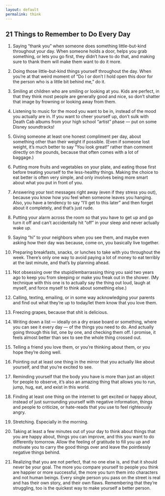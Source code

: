 ```yaml
---
layout: default
permalink: think
---
```

## 21 Things to Remember to Do Every Day

1. Saying “thank you” when someone does something little-but-kind throughout your day. When someone holds a door, helps you grab something, or lets you go first, they didn’t have to do that, and making sure to thank them will make them want to do it more.

2. Doing those little-but-kind things yourself throughout the day. When you’re at that weird moment of “Do I or don’t I hold open this door for the person who is a little bit behind me,” do it.

3. Smiling at children who are smiling or looking at you. Kids are perfect, in that they think most people are generally good and nice, so don’t shatter that image by frowning or looking away from them.

4. Listening to music for the mood you want to be in, instead of the mood you actually are in. If you want to cheer yourself up, don’t sulk with Death Cab albums from your high school “artist” phase — put on some Disney soundtracks!

5. Giving someone at least one honest compliment per day, about something other than their weight if possible. (Even if someone lost weight, it’s much better to say “You look great!” rather than comment directly on the pounds, because that often comes with a lot of baggage.)

6. Putting more fruits and vegetables on your plate, and eating those first before treating yourself to the less-healthy things. Making the choice to eat better is often very simple, and only involves being more smart about what you put in front of you.

7. Answering your text messages right away (even if they stress you out), because you know how you feel when someone leaves you hanging. Also, you have a tendency to say “I’ll get to this later” and then forget about it completely, and that’s just rude.

8. Putting your alarm across the room so that you have to get up and go turn it off and can’t accidentally hit “off” in your sleep and never actually wake up.

9. Saying “hi” to your neighbors when you see them, and maybe even asking how their day was because, come on, you basically live together.

10. Preparing breakfasts, snacks, or lunches to take with you throughout the week. There’s only one way to avoid paying a lot of money to eat terribly at the last minute, and that’s by planning ahead.

11. Not obsessing over the stupid/embarrassing thing you said two years ago to keep you from sleeping or make you freak out in the shower. (My technique with this one is to actually say the thing out loud, laugh at myself, and force myself to think about something else.)

12. Calling, texting, emailing, or in some way acknowledging your parents and find out what they’re up to today/let them know that you love them.

13. Freezing grapes, because that shit is delicious.

14. Writing down a list — ideally on a dry erase board or something, where you can see it every day — of the things you need to do. And actually going through this list, one by one, and checking them off. I promise, it feels almost better than sex to see the whole thing crossed out.

15. Telling a friend you love them, or you’re thinking about them, or you hope they’re doing well.

16. Pointing out at least one thing in the mirror that you actually like about yourself, and that you’re excited to see.

17. Reminding yourself that the body you have is more than just an object for people to observe, it’s also an amazing thing that allows you to run, jump, hug, eat, and exist in this world.

18. Finding at least one thing on the internet to get excited or happy about, instead of just surrounding yourself with negative information, things and people to criticize, or hate-reads that you use to feel righteously angry.

19. Stretching. Especially in the morning.

20. Taking at least a few minutes out of your day to think about things that you are happy about, things you can improve, and this you want to do differently tomorrow. Allow the feeling of gratitude to fill you up and motivate you to carry the good things over and leave the pointlessly negative things behind.

21. Realizing that you are not perfect, that no one else is, and that it should never be your goal. The more you compare yourself to people you think are happier or more successful, the more you turn them into characters and not human beings. Every single person you pass on the street is real and has their own story, and their own flaws. Remembering that they’re struggling, too is the quickest way to make yourself a better person.
